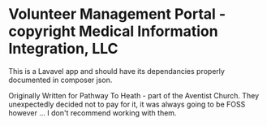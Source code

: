 Volunteer Management Portal - copyright Medical Information Integration, LLC
============================================================================

This is a Lavavel app and should have its dependancies properly documented in composer json.

Originally Written for Pathway To Heath - part of the Aventist Church.  They unexpectedly decided not to pay for it, it was
always going to be FOSS however ...  I don't recommend working with them.

